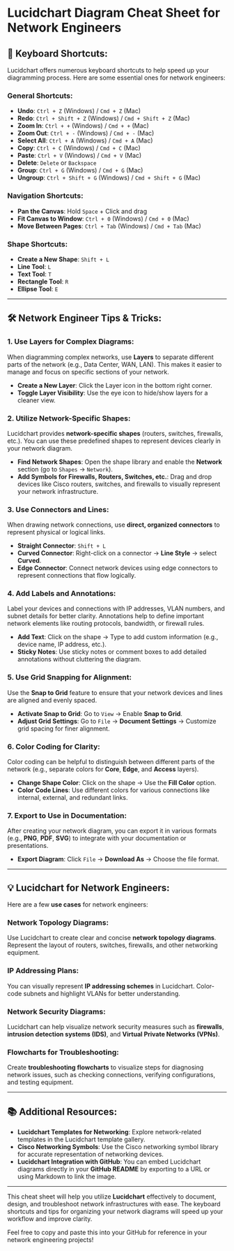 # Lucidchart Diagram Cheat Sheet for Network Engineers

## 🔑 **Keyboard Shortcuts**:
Lucidchart offers numerous keyboard shortcuts to help speed up your diagramming process. Here are some essential ones for network engineers:

### **General Shortcuts**:
- **Undo**: `Ctrl + Z` (Windows) / `Cmd + Z` (Mac)
- **Redo**: `Ctrl + Shift + Z` (Windows) / `Cmd + Shift + Z` (Mac)
- **Zoom In**: `Ctrl + +` (Windows) / `Cmd + +` (Mac)
- **Zoom Out**: `Ctrl + -` (Windows) / `Cmd + -` (Mac)
- **Select All**: `Ctrl + A` (Windows) / `Cmd + A` (Mac)
- **Copy**: `Ctrl + C` (Windows) / `Cmd + C` (Mac)
- **Paste**: `Ctrl + V` (Windows) / `Cmd + V` (Mac)
- **Delete**: `Delete` or `Backspace`
- **Group**: `Ctrl + G` (Windows) / `Cmd + G` (Mac)
- **Ungroup**: `Ctrl + Shift + G` (Windows) / `Cmd + Shift + G` (Mac)

### **Navigation Shortcuts**:
- **Pan the Canvas**: Hold `Space` + Click and drag
- **Fit Canvas to Window**: `Ctrl + 0` (Windows) / `Cmd + 0` (Mac)
- **Move Between Pages**: `Ctrl + Tab` (Windows) / `Cmd + Tab` (Mac)

### **Shape Shortcuts**:
- **Create a New Shape**: `Shift + L`
- **Line Tool**: `L`
- **Text Tool**: `T`
- **Rectangle Tool**: `R`
- **Ellipse Tool**: `E`

---

## 🛠 **Network Engineer Tips & Tricks**:

### **1. Use Layers for Complex Diagrams**:
When diagramming complex networks, use **Layers** to separate different parts of the network (e.g., Data Center, WAN, LAN). This makes it easier to manage and focus on specific sections of your network.

- **Create a New Layer**: Click the Layer icon in the bottom right corner.
- **Toggle Layer Visibility**: Use the eye icon to hide/show layers for a cleaner view.

### **2. Utilize Network-Specific Shapes**:
Lucidchart provides **network-specific shapes** (routers, switches, firewalls, etc.). You can use these predefined shapes to represent devices clearly in your network diagram.

- **Find Network Shapes**: Open the shape library and enable the **Network** section (go to `Shapes` → `Network`).
- **Add Symbols for Firewalls, Routers, Switches, etc.**: Drag and drop devices like Cisco routers, switches, and firewalls to visually represent your network infrastructure.

### **3. Use Connectors and Lines**:
When drawing network connections, use **direct, organized connectors** to represent physical or logical links.

- **Straight Connector**: `Shift + L`
- **Curved Connector**: Right-click on a connector → **Line Style** → select **Curved**.
- **Edge Connector**: Connect network devices using edge connectors to represent connections that flow logically.

### **4. Add Labels and Annotations**:
Label your devices and connections with IP addresses, VLAN numbers, and subnet details for better clarity. Annotations help to define important network elements like routing protocols, bandwidth, or firewall rules.

- **Add Text**: Click on the shape → Type to add custom information (e.g., device name, IP address, etc.).
- **Sticky Notes**: Use sticky notes or comment boxes to add detailed annotations without cluttering the diagram.

### **5. Use Grid Snapping for Alignment**:
Use the **Snap to Grid** feature to ensure that your network devices and lines are aligned and evenly spaced.

- **Activate Snap to Grid**: Go to `View` → Enable **Snap to Grid**.
- **Adjust Grid Settings**: Go to `File` → **Document Settings** → Customize grid spacing for finer alignment.

### **6. Color Coding for Clarity**:
Color coding can be helpful to distinguish between different parts of the network (e.g., separate colors for **Core**, **Edge**, and **Access** layers).

- **Change Shape Color**: Click on the shape → Use the **Fill Color** option.
- **Color Code Lines**: Use different colors for various connections like internal, external, and redundant links.

### **7. Export to Use in Documentation**:
After creating your network diagram, you can export it in various formats (e.g., **PNG**, **PDF**, **SVG**) to integrate with your documentation or presentations.

- **Export Diagram**: Click `File` → **Download As** → Choose the file format.

---

## 💡 **Lucidchart for Network Engineers**: 
Here are a few **use cases** for network engineers:

### **Network Topology Diagrams**:
Use Lucidchart to create clear and concise **network topology diagrams**. Represent the layout of routers, switches, firewalls, and other networking equipment.

### **IP Addressing Plans**:
You can visually represent **IP addressing schemes** in Lucidchart. Color-code subnets and highlight VLANs for better understanding.

### **Network Security Diagrams**:
Lucidchart can help visualize network security measures such as **firewalls**, **intrusion detection systems (IDS)**, and **Virtual Private Networks (VPNs)**.

### **Flowcharts for Troubleshooting**:
Create **troubleshooting flowcharts** to visualize steps for diagnosing network issues, such as checking connections, verifying configurations, and testing equipment.

---

## 📚 **Additional Resources**:
- **Lucidchart Templates for Networking**: Explore network-related templates in the Lucidchart template gallery.
- **Cisco Networking Symbols**: Use the Cisco networking symbol library for accurate representation of networking devices.
- **Lucidchart Integration with GitHub**: You can embed Lucidchart diagrams directly in your **GitHub README** by exporting to a URL or using Markdown to link the image.

---

This cheat sheet will help you utilize **Lucidchart** effectively to document, design, and troubleshoot network infrastructures with ease. The keyboard shortcuts and tips for organizing your network diagrams will speed up your workflow and improve clarity.

Feel free to copy and paste this into your GitHub for reference in your network engineering projects!

